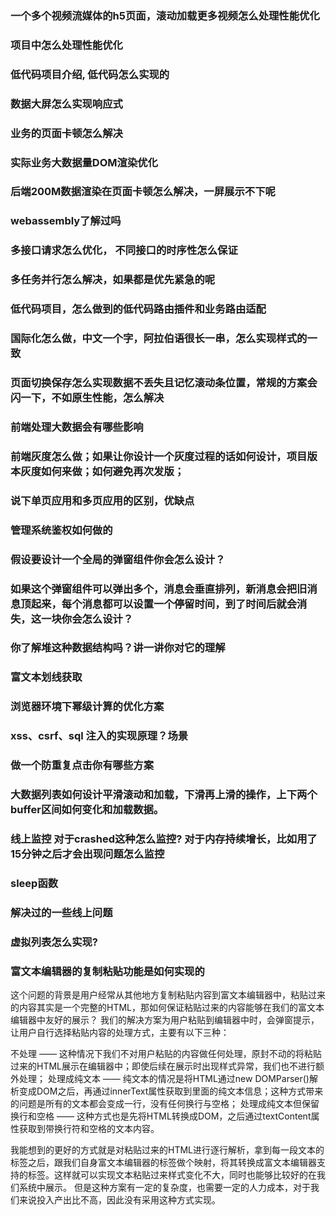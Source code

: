 ### 一个多个视频流媒体的h5页面，滚动加载更多视频怎么处理性能优化

### 项目中怎么处理性能优化

### 低代码项目介绍, 低代码怎么实现的

### 数据大屏怎么实现响应式

### 业务的页面卡顿怎么解决

### 实际业务大数据量DOM渲染优化

### 后端200M数据渲染在页面卡顿怎么解决，一屏展示不下呢

### webassembly了解过吗

### 多接口请求怎么优化， 不同接口的时序性怎么保证

### 多任务并行怎么解决，如果都是优先紧急的呢

### 低代码项目，怎么做到的低代码路由插件和业务路由适配


### 国际化怎么做，中文一个字，阿拉伯语很长一串，怎么实现样式的一致

### 页面切换保存怎么实现数据不丢失且记忆滚动条位置，常规的方案会闪一下，不如原生性能，怎么解决

### 前端处理大数据会有哪些影响

### 前端灰度怎么做；如果让你设计一个灰度过程的话如何设计，项目版本灰度如何来做；如何避免再次发版；

### 说下单页应用和多页应用的区别，优缺点

### 管理系统鉴权如何做的


### 假设要设计一个全局的弹窗组件你会怎么设计？

### 如果这个弹窗组件可以弹出多个，消息会垂直排列，新消息会把旧消息顶起来，每个消息都可以设置一个停留时间，到了时间后就会消失，这一块你会怎么设计？

### 你了解堆这种数据结构吗？讲一讲你对它的理解

### 富文本划线获取

### 浏览器环境下幂级计算的优化方案

###  xss、csrf、sql 注入的实现原理？场景

### 做一个防重复点击你有哪些方案

### 大数据列表如何设计平滑滚动和加载，下滑再上滑的操作，上下两个buffer区间如何变化和加载数据。

### 线上监控 对于crashed这种怎么监控? 对于内存持续增长，比如用了15分钟之后才会出现问题怎么监控

### sleep函数

### 解决过的一些线上问题

### 虚拟列表怎么实现?

### 富文本编辑器的复制粘贴功能是如何实现的
这个问题的背景是用户经常从其他地方复制粘贴内容到富文本编辑器中，粘贴过来的内容其实是一个完整的HTML，那如何保证粘贴过来的内容能够在我们的富文本编辑器中友好的展示？
我们的解决方案为用户粘贴到编辑器中时，会弹窗提示，让用户自行选择粘贴内容的处理方式，主要有以下三种：

不处理 —— 这种情况下我们不对用户粘贴的内容做任何处理，原封不动的将粘贴过来的HTML展示在编辑器中；即使后续在展示时出现样式异常，我们也不进行额外处理；
处理成纯文本 —— 纯文本的情况是将HTML通过new DOMParser()解析变成DOM之后，再通过innerText属性获取到里面的纯文本信息；这种方式带来的问题是所有的文本都会变成一行，没有任何换行与空格；
处理成纯文本但保留换行和空格 —— 这种方式也是先将HTML转换成DOM，之后通过textContent属性获取到带换行符和空格的文本内容。

我能想到的更好的方式就是对粘贴过来的HTML进行逐行解析，拿到每一段文本的标签之后，跟我们自身富文本编辑器的标签做个映射，将其转换成富文本编辑器支持的标签。这样就可以实现文本粘贴过来样式变化不大，同时也能够比较好的在我们系统中展示。
但是这种方案有一定的复杂度，也需要一定的人力成本，对于我们来说投入产出比不高，因此没有采用这种方式实现。
